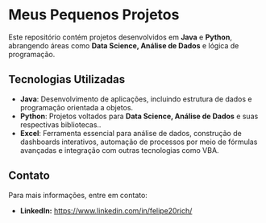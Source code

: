 # Meus Pequenos Projetos

Este repositório contém projetos desenvolvidos em **Java** e **Python**, abrangendo áreas como **Data Science, Análise de Dados** e lógica de programação.

## Tecnologias Utilizadas

- **Java**: Desenvolvimento de aplicações, incluindo estrutura de dados e programação orientada a objetos.
- **Python**: Projetos voltados para **Data Science, Análise de Dados** e suas respectivas bibliotecas..
- **Excel**: Ferramenta essencial para análise de dados, construção de dashboards interativos, automação de processos por meio de fórmulas avançadas e integração com outras tecnologias como VBA.

## Contato

Para mais informações, entre em contato:

- **LinkedIn:** https://www.linkedin.com/in/felipe20rich/
